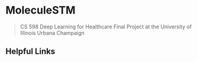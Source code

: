 # MoleculeSTM 

> CS 598 Deep Learning for Healthcare Final Project at the University of Illinois Urbana Champaign

## Helpful Links